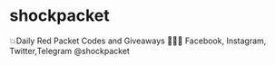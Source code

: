 # shockpacket
💥Daily Red Packet Codes and Giveaways  🧧🎁🧧  Facebook, Instagram, Twitter,Telegram @shockpacket

